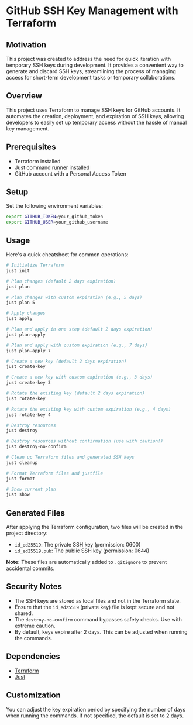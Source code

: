 # GitHub SSH Key Management with Terraform

## Motivation
This project was created to address the need for quick iteration with temporary SSH keys during development. It provides a convenient way to generate and discard SSH keys, streamlining the process of managing access for short-term development tasks or temporary collaborations.

## Overview
This project uses Terraform to manage SSH keys for GitHub accounts. It automates the creation, deployment, and expiration of SSH keys, allowing developers to easily set up temporary access without the hassle of manual key management.

## Prerequisites
- Terraform installed
- Just command runner installed
- GitHub account with a Personal Access Token

## Setup
Set the following environment variables:
```bash
export GITHUB_TOKEN=your_github_token
export GITHUB_USER=your_github_username
```

## Usage
Here's a quick cheatsheet for common operations:
```bash
# Initialize Terraform
just init

# Plan changes (default 2 days expiration)
just plan

# Plan changes with custom expiration (e.g., 5 days)
just plan 5

# Apply changes
just apply

# Plan and apply in one step (default 2 days expiration)
just plan-apply

# Plan and apply with custom expiration (e.g., 7 days)
just plan-apply 7

# Create a new key (default 2 days expiration)
just create-key

# Create a new key with custom expiration (e.g., 3 days)
just create-key 3

# Rotate the existing key (default 2 days expiration)
just rotate-key

# Rotate the existing key with custom expiration (e.g., 4 days)
just rotate-key 4

# Destroy resources
just destroy

# Destroy resources without confirmation (use with caution!)
just destroy-no-confirm

# Clean up Terraform files and generated SSH keys
just cleanup

# Format Terraform files and justfile
just format

# Show current plan
just show
```

## Generated Files
After applying the Terraform configuration, two files will be created in the project directory:
- `id_ed25519`: The private SSH key (permission: 0600)
- `id_ed25519.pub`: The public SSH key (permission: 0644)

**Note:** These files are automatically added to `.gitignore` to prevent accidental commits.

## Security Notes
- The SSH keys are stored as local files and not in the Terraform state.
- Ensure that the `id_ed25519` (private key) file is kept secure and not shared.
- The `destroy-no-confirm` command bypasses safety checks. Use with extreme caution.
- By default, keys expire after 2 days. This can be adjusted when running the commands.

## Dependencies
- [Terraform](https://www.terraform.io/)
- [Just](https://github.com/casey/just)

## Customization
You can adjust the key expiration period by specifying the number of days when running the commands. If not specified, the default is set to 2 days.
